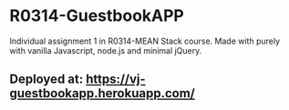 # R0314-GuestbookAPP
 Individual assignment 1 in R0314-MEAN Stack course. Made with purely with vanilla Javascript, node.js and minimal jQuery.<br>
 
 ## Deployed at: https://vj-guestbookapp.herokuapp.com/
